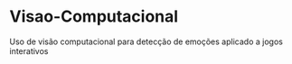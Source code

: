 # Visao-Computacional
Uso de visão computacional para detecção de emoções aplicado a jogos interativos 
